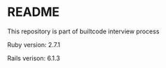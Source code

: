 # README

This repository is part of builtcode interview process

Ruby version: 2.7.1

Rails verison: 6.1.3
